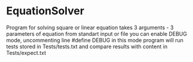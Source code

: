 # EquationSolver
Program for solving square or linear equation
takes 3 arguments - 3 parameters of equation from standart input or file
you can enable DEBUG mode, uncommenting line #define DEBUG
in this mode program will run tests stored in Tests/tests.txt and compare results with content in Tests/expect.txt